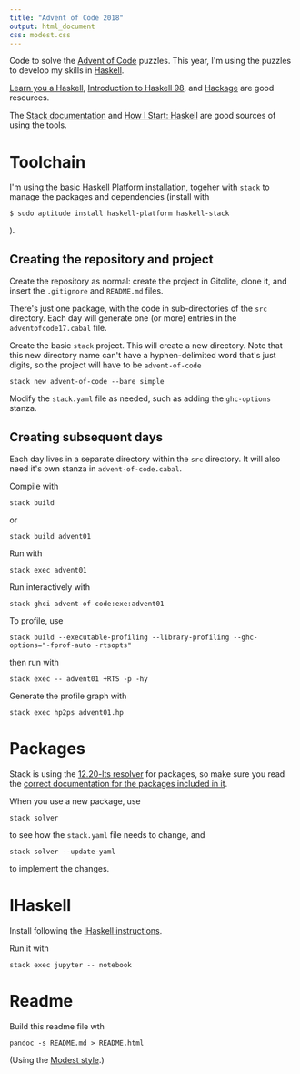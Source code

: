 ```yaml
---
title: "Advent of Code 2018"
output: html_document
css: modest.css
---
```

Code to solve the [Advent of Code](http://adventofcode.com/2018/) puzzles. This year, I'm using the puzzles to develop my skills in [Haskell](https://wiki.haskell.org/Haskell).

[Learn you a Haskell](http://learnyouahaskell.com/chapters), [Introduction to Haskell 98](https://www.haskell.org/tutorial/index.html), and [Hackage](https://hackage.haskell.org/) are good resources.

The [Stack documentation](https://docs.haskellstack.org/en/stable/README/) and [How I Start: Haskell](http://howistart.org/posts/haskell/1/) are good sources of using the tools. 

# Toolchain

I'm using the basic Haskell Platform installation, togeher with `stack` to manage the packages and dependencies (install with
```
$ sudo aptitude install haskell-platform haskell-stack
```
).

## Creating the repository and project
Create the repository as normal: create the project in Gitolite, clone it, and insert the `.gitignore` and `README.md` files.

There's just one package, with the code in sub-directories of the `src` directory. Each day will generate one (or more) entries in the `adventofcode17.cabal` file.

Create the basic `stack` project. This will create a new directory. Note that this new directory name can't have a hyphen-delimited word that's just digits, so the project will have to be `advent-of-code`

```
stack new advent-of-code --bare simple
```

Modify the `stack.yaml` file as needed, such as adding the `ghc-options` stanza. 

## Creating subsequent days

Each day lives in a separate directory within the `src` directory. It will also need it's own stanza in `advent-of-code.cabal`.

Compile with
```
stack build
```
or 
```
stack build advent01
```

Run with
```
stack exec advent01
```

Run interactively with
```
stack ghci advent-of-code:exe:advent01
```

To profile, use 
```
stack build --executable-profiling --library-profiling --ghc-options="-fprof-auto -rtsopts"
```
then run with
```
stack exec -- advent01 +RTS -p -hy
```
Generate the profile graph with
```
stack exec hp2ps advent01.hp
```

# Packages

Stack is using the [12.20-lts resolver](https://www.stackage.org/lts-12.20) for packages, so make sure you read the [correct documentation for the packages included in it](https://www.stackage.org/lts-12.20/docs).

When you use a new package, use 

```
stack solver
```
to see how the `stack.yaml` file needs to change, and 
```
stack solver --update-yaml
```
to implement the changes.

# IHaskell

Install following the [IHaskell instructions](https://github.com/gibiansky/IHaskell).

Run it with

```
stack exec jupyter -- notebook
```

# Readme

Build this readme file wth
```
pandoc -s README.md > README.html
```

(Using the [Modest style](https://github.com/markdowncss/modest).)

